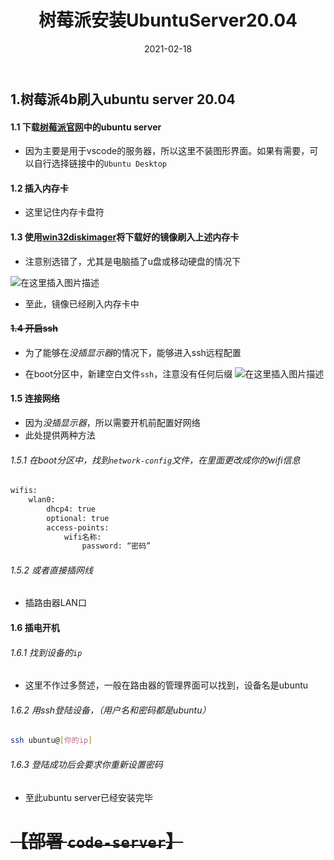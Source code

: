 ﻿---
layout: post
date: 2021-02-18
title: "树莓派安装UbuntuServer20.04"
tags: "blog"
categories: jekyll update
---

## 1.树莓派4b刷入ubuntu server 20.04
#### 1.1 下载[树莓派官网](https://www.raspberrypi.org/software/operating-systems/)中的ubuntu server
- 因为主要是用于vscode的服务器，所以这里不装图形界面。如果有需要，可以自行选择链接中的`Ubuntu Desktop`

#### 1.2 插入内存卡

- 这里记住内存卡盘符

#### 1.3 使用[win32diskimager](https://win32diskimager.download/)将下载好的镜像刷入**上述**内存卡

- 注意别选错了，尤其是电脑插了u盘或移动硬盘的情况下

![在这里插入图片描述](https://img-blog.csdnimg.cn/20210204170239234.png?x-oss-process=image/watermark,type_ZmFuZ3poZW5naGVpdGk,shadow_10,text_aHR0cHM6Ly9ibG9nLmNzZG4ubmV0L3FxXzQwOTMzNDY3,size_16,color_FFFFFF,t_70)

- 至此，镜像已经刷入内存卡中

#### ~~1.4 开启ssh~~ 

- 为了能够在*没插显示器*的情况下，能够进入ssh远程配置

- 在boot分区中，新建空白文件`ssh`，注意没有任何后缀
![在这里插入图片描述](https://img-blog.csdnimg.cn/20210204170631581.png)

#### 1.5 连接网络

- 因为*没插显示器*，所以需要开机前配置好网络
- 此处提供两种方法

###### 1.5.1 在boot分区中，找到`network-config`文件，在里面更改成你的wifi信息

```bash
wifis:
	wlan0:
		dhcp4: true
		optional: true
		access-points:
			wifi名称:
				password: “密码”

```


###### 1.5.2 或者直接插网线
- 插路由器LAN口
#### 1.6 插电开机
###### 1.6.1 找到设备的`ip`
- 这里不作过多赘述，一般在路由器的管理界面可以找到，设备名是ubuntu

###### 1.6.2 用ssh登陆设备，（用户名和密码都是*ubuntu*）
```bash
ssh ubuntu@[你的ip]
```
###### 1.6.3 登陆成功后会要求你重新设置密码
- 至此ubuntu server已经安装完毕

# ~~【部署 `code-server`】~~ 


